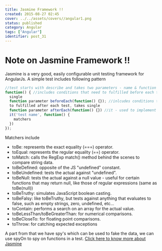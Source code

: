 ```yaml
---
title: Jasmine Framework !!
created: 2015-08-27 02:45
cover: ../../assets/covers//angular1.png
status: published
category: Angular
tags: ["Angular"]
identifier: post_31
---
```

# Note on Jasmine Framework !!

Jasmine is a very good, easily configurable unit testing framework for AngularJs. A simple test includes following pattern

```javascript
//test starts with describe and takes two parameters - name & function describe('calculator',
function() { //includes conditions that need to fulfilled before each test, takes
  single
  function parameter beforeEach(function() {}); //inlcudes conditions that need
  to fulfilled after each test, takes single
  function parameter afterEach(function() {}) //it - used to implement test scenarios, there can any number of it's in a describe
  it('test name', function() {
    matchers
  })
});
```

Matchers include

  * toBe: represents the exact equality (===) operator.
  * toEqual: represents the regular equality (==) operator.
  * toMatch: calls the RegExp match() method behind the scenes to compare string data.
  * toBeDefined: opposite of the JS "undefined" constant.
  * toBeUndefined: tests the actual against "undefined".
  * toBeNull: tests the actual against a null value - useful for certain functions that may return null, like those of regular expressions (same as toBe(null))
  * toBeTruthy: simulates JavaScript boolean casting.
  * toBeFalsy: like toBeTruthy, but tests against anything that evaluates to false, such as empty strings, zero, undefined, etc…
  * toContain: performs a search on an array for the actual value.
  * toBeLessThan/toBeGreaterThan: for numerical comparisons.
  * toBeCloseTo: for floating point comparisons.
  * toThrow: for catching expected exceptions

A part from that we have spy's which can be used to fake the data, we can use spyOn to spy on functions in a test. [Click here to know more about Jasmine](http://jasmine.github.io/2.0/introduction.html)
